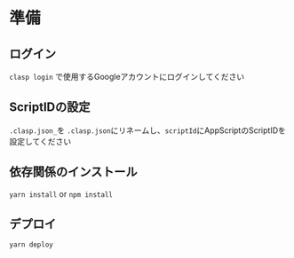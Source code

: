 # 準備

## ログイン
`clasp login` で使用するGoogleアカウントにログインしてください
## ScriptIDの設定
`.clasp.json_`を `.clasp.json`にリネームし、`scriptId`にAppScriptのScriptIDを設定してください
## 依存関係のインストール
`yarn install` or `npm install`

## デプロイ
`yarn deploy`